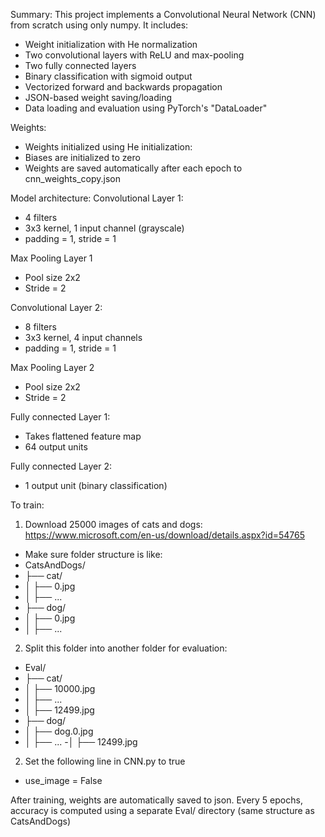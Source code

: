 Summary:
This project implements a Convolutional Neural Network (CNN) from scratch using only numpy. It includes:
- Weight initialization with He normalization
- Two convolutional layers with ReLU and max-pooling
- Two fully connected layers
- Binary classification with sigmoid output
- Vectorized forward and backwards propagation
- JSON-based weight saving/loading
- Data loading and evaluation using PyTorch's "DataLoader"

Weights:
- Weights initialized using He initialization:
- Biases are initialized to zero
- Weights are saved automatically after each epoch to cnn_weights_copy.json

Model architecture:
Convolutional Layer 1:
- 4 filters
- 3x3 kernel, 1 input channel (grayscale)
- padding = 1, stride = 1

Max Pooling Layer 1
- Pool size 2x2
- Stride = 2


Convolutional Layer 2:
- 8 filters
- 3x3 kernel, 4 input channels
- padding = 1, stride = 1

Max Pooling Layer 2
- Pool size 2x2
- Stride = 2


Fully connected Layer 1:
- Takes flattened feature map
- 64 output units

Fully connected Layer 2:
- 1 output unit (binary classification)


To train:
1. Download 25000 images of cats and dogs:
https://www.microsoft.com/en-us/download/details.aspx?id=54765
- Make sure folder structure is like:
- CatsAndDogs/
- ├── cat/
- │   ├── 0.jpg
- │   ├── ...
- ├── dog/
- │   ├── 0.jpg
- │   ├── ...

2. Split this folder into another folder for evaluation:
- Eval/
- ├── cat/
- │   ├── 10000.jpg
- │   ├── ...
- │   ├── 12499.jpg
- ├── dog/
- │   ├── dog.0.jpg
- │   ├── ...
 -│   ├── 12499.jpg

2. Set the following line in CNN.py to true
- use_image = False

After training, weights are automatically saved to json. Every 5 epochs, accuracy is computed using a separate Eval/ directory (same structure as CatsAndDogs)



